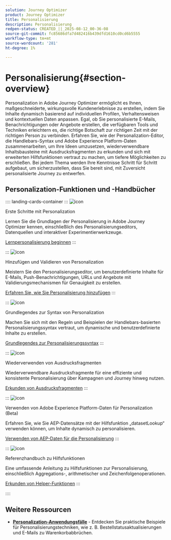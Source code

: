 ```yaml
---
solution: Journey Optimizer
product: Journey Optimizer
title: Personalisierung
description: Personalisierung
redpen-status: CREATED_||_2025-08-12_00-36-08
source-git-commit: fc85686dfa7d482416b439dfd1610cd0cd6b5555
workflow-type: tm+mt
source-wordcount: '281'
ht-degree: 1%

---
```



# Personalisierung{#section-overview}

Personalization in Adobe Journey Optimizer ermöglicht es Ihnen, maßgeschneiderte, wirkungsvolle Kundenerlebnisse zu erstellen, indem Sie Inhalte dynamisch basierend auf individuellen Profilen, Verhaltensweisen und kontextuellen Daten anpassen. Egal, ob Sie personalisierte E-Mails, Benachrichtigungen oder Angebote erstellen, die verfügbaren Tools und Techniken erleichtern es, die richtige Botschaft zur richtigen Zeit mit der richtigen Person zu verbinden. Erfahren Sie, wie der Personalization-Editor, die Handlebars-Syntax und Adobe Experience Platform-Daten zusammenarbeiten, um Ihre Ideen umzusetzen, wiederverwendbare Inhaltsbausteine mit Ausdrucksfragmenten zu erkunden und sich mit erweiterten Hilfsfunktionen vertraut zu machen, um tiefere Möglichkeiten zu erschließen. Bei jedem Thema werden Ihre Kenntnisse Schritt für Schritt aufgebaut, um sicherzustellen, dass Sie bereit sind, mit Zuversicht personalisierte Journey zu entwerfen.

## Personalization-Funktionen und -Handbücher

:::: landing-cards-container
:::
![icon](https://cdn.experienceleague.adobe.com/icons/circle-play.svg?lang=de)

Erste Schritte mit Personalization

Lernen Sie die Grundlagen der Personalisierung in Adobe Journey Optimizer kennen, einschließlich des Personalisierungseditors, Datenquellen und interaktiver Experimentierwerkzeuge.

[Lernpersonalisierung beginnen](../using/personalization/personalize.md)
:::

:::
![icon](https://cdn.experienceleague.adobe.com/icons/list-check.svg?lang=de)

Hinzufügen und Validieren von Personalization

Meistern Sie den Personalisierungseditor, um benutzerdefinierte Inhalte für E-Mails, Push-Benachrichtigungen, URLs und Angebote mit Validierungsmechanismen für Genauigkeit zu erstellen.

[Erfahren Sie, wie Sie Personalisierung hinzufügen](../using/personalization/personalization-build-expressions.md)
:::

:::
![icon](https://cdn.experienceleague.adobe.com/icons/code-branch.svg?lang=de)

Grundlegendes zur Syntax von Personalization

Machen Sie sich mit den Regeln und Beispielen der Handlebars-basierten Personalisierungssyntax vertraut, um dynamische und benutzerdefinierte Inhalte zu erstellen.

[Grundlegendes zur Personalisierungssyntax](../using/personalization/personalization-syntax.md)
:::

:::
![icon](https://cdn.experienceleague.adobe.com/icons/puzzle-piece.svg?lang=de)

Wiederverwenden von Ausdrucksfragmenten

Wiederverwendbare Ausdrucksfragmente für eine effiziente und konsistente Personalisierung über Kampagnen und Journey hinweg nutzen.

[Erkunden von Ausdrucksfragmenten](../using/personalization/use-expression-fragments.md)
:::

:::
![icon](https://cdn.experienceleague.adobe.com/icons/database.svg?lang=de)

Verwenden von Adobe Experience Platform-Daten für Personalization (Beta)

Erfahren Sie, wie Sie AEP-Datensätze mit der Hilfsfunktion „datasetLookup“ verwenden können, um Inhalte dynamisch zu personalisieren.

[Verwenden von AEP-Daten für die Personalisierung](../using/personalization/aep-data-perso.md)
:::

:::
![icon](https://cdn.experienceleague.adobe.com/icons/screwdriver-wrench.svg?lang=de)

Referenzhandbuch zu Hilfsfunktionen

Eine umfassende Anleitung zu Hilfsfunktionen zur Personalisierung, einschließlich Aggregations-, arithmetischer und Zeichenfolgenoperationen.

[Erkunden von Helper-Funktionen](functions-landing-page.md)
:::

::::


## Weitere Ressourcen

- **[Personalization-Anwendungsfälle](personalization-use-cases-landing-page.md)** - Entdecken Sie praktische Beispiele für Personalisierungstechniken, wie z. B. Bestellstatusaktualisierungen und E-Mails zu Warenkorbabbrüchen.
